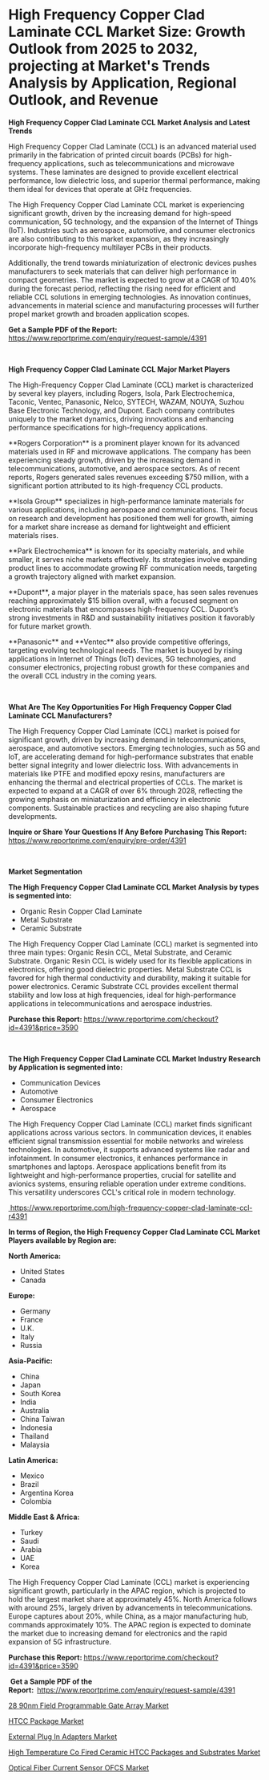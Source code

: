<p><h1>High Frequency Copper Clad Laminate CCL Market Size: Growth Outlook from 2025 to 2032, projecting at Market's Trends Analysis by Application, Regional Outlook, and Revenue</h1></p><p><strong>High Frequency Copper Clad Laminate CCL Market Analysis and Latest Trends</strong></p>
<p><p>High Frequency Copper Clad Laminate (CCL) is an advanced material used primarily in the fabrication of printed circuit boards (PCBs) for high-frequency applications, such as telecommunications and microwave systems. These laminates are designed to provide excellent electrical performance, low dielectric loss, and superior thermal performance, making them ideal for devices that operate at GHz frequencies.</p><p>The High Frequency Copper Clad Laminate CCL market is experiencing significant growth, driven by the increasing demand for high-speed communication, 5G technology, and the expansion of the Internet of Things (IoT). Industries such as aerospace, automotive, and consumer electronics are also contributing to this market expansion, as they increasingly incorporate high-frequency multilayer PCBs in their products. </p><p>Additionally, the trend towards miniaturization of electronic devices pushes manufacturers to seek materials that can deliver high performance in compact geometries. The market is expected to grow at a CAGR of 10.40% during the forecast period, reflecting the rising need for efficient and reliable CCL solutions in emerging technologies. As innovation continues, advancements in material science and manufacturing processes will further propel market growth and broaden application scopes.</p></p>
<p><strong>Get a Sample PDF of the Report:&nbsp;</strong> <a href="https://www.reportprime.com/enquiry/request-sample/4391?utm_campaign=1102&utm_medium=2&utm_source=Github&utm_content=ia&utm_term=19032025&utm_id=high-frequency-copper-clad-laminate-ccl">https://www.reportprime.com/enquiry/request-sample/4391</a></p>
<p>&nbsp;</p>
<p><strong>High Frequency Copper Clad Laminate CCL Major Market Players</strong></p>
<p><p>The High-Frequency Copper Clad Laminate (CCL) market is characterized by several key players, including Rogers, Isola, Park Electrochemica, Taconic, Ventec, Panasonic, Nelco, SYTECH, WAZAM, NOUYA, Suzhou Base Electronic Technology, and Dupont. Each company contributes uniquely to the market dynamics, driving innovations and enhancing performance specifications for high-frequency applications.</p><p>**Rogers Corporation** is a prominent player known for its advanced materials used in RF and microwave applications. The company has been experiencing steady growth, driven by the increasing demand in telecommunications, automotive, and aerospace sectors. As of recent reports, Rogers generated sales revenues exceeding $750 million, with a significant portion attributed to its high-frequency CCL products.</p><p>**Isola Group** specializes in high-performance laminate materials for various applications, including aerospace and communications. Their focus on research and development has positioned them well for growth, aiming for a market share increase as demand for lightweight and efficient materials rises. </p><p>**Park Electrochemica** is known for its specialty materials, and while smaller, it serves niche markets effectively. Its strategies involve expanding product lines to accommodate growing RF communication needs, targeting a growth trajectory aligned with market expansion.</p><p>**Dupont**, a major player in the materials space, has seen sales revenues reaching approximately $15 billion overall, with a focused segment on electronic materials that encompasses high-frequency CCL. Dupont’s strong investments in R&D and sustainability initiatives position it favorably for future market growth.</p><p>**Panasonic** and **Ventec** also provide competitive offerings, targeting evolving technological needs. The market is buoyed by rising applications in Internet of Things (IoT) devices, 5G technologies, and consumer electronics, projecting robust growth for these companies and the overall CCL industry in the coming years.</p></p>
<p>&nbsp;</p>
<p><strong>What Are The Key Opportunities For High Frequency Copper Clad Laminate CCL Manufacturers?</strong></p>
<p><p>The High Frequency Copper Clad Laminate (CCL) market is poised for significant growth, driven by increasing demand in telecommunications, aerospace, and automotive sectors. Emerging technologies, such as 5G and IoT, are accelerating demand for high-performance substrates that enable better signal integrity and lower dielectric loss. With advancements in materials like PTFE and modified epoxy resins, manufacturers are enhancing the thermal and electrical properties of CCLs. The market is expected to expand at a CAGR of over 6% through 2028, reflecting the growing emphasis on miniaturization and efficiency in electronic components. Sustainable practices and recycling are also shaping future developments.</p></p>
<p><strong>Inquire or Share Your Questions If Any Before Purchasing This Report:</strong> <a href="https://www.reportprime.com/enquiry/pre-order/4391?utm_campaign=1102&utm_medium=2&utm_source=Github&utm_content=ia&utm_term=19032025&utm_id=high-frequency-copper-clad-laminate-ccl">https://www.reportprime.com/enquiry/pre-order/4391</a></p>
<p>&nbsp;</p>
<p><strong>Market Segmentation</strong></p>
<p><strong>The High Frequency Copper Clad Laminate CCL Market Analysis by types is segmented into:</strong></p>
<p><ul><li>Organic Resin Copper Clad Laminate</li><li>Metal Substrate</li><li>Ceramic Substrate</li></ul></p>
<p><p>The High Frequency Copper Clad Laminate (CCL) market is segmented into three main types: Organic Resin CCL, Metal Substrate, and Ceramic Substrate. Organic Resin CCL is widely used for its flexible applications in electronics, offering good dielectric properties. Metal Substrate CCL is favored for high thermal conductivity and durability, making it suitable for power electronics. Ceramic Substrate CCL provides excellent thermal stability and low loss at high frequencies, ideal for high-performance applications in telecommunications and aerospace industries.</p></p>
<p><strong>Purchase this Report:&nbsp;</strong><a href="https://www.reportprime.com/checkout?id=4391&price=3590&utm_campaign=1102&utm_medium=2&utm_source=Github&utm_content=ia&utm_term=19032025&utm_id=high-frequency-copper-clad-laminate-ccl">https://www.reportprime.com/checkout?id=4391&price=3590</a></p>
<p>&nbsp;</p>
<p><strong>The High Frequency Copper Clad Laminate CCL Market Industry Research by Application is segmented into:</strong></p>
<p><ul><li>Communication Devices</li><li>Automotive</li><li>Consumer Electronics</li><li>Aerospace</li></ul></p>
<p><p>The High Frequency Copper Clad Laminate (CCL) market finds significant applications across various sectors. In communication devices, it enables efficient signal transmission essential for mobile networks and wireless technologies. In automotive, it supports advanced systems like radar and infotainment. In consumer electronics, it enhances performance in smartphones and laptops. Aerospace applications benefit from its lightweight and high-performance properties, crucial for satellite and avionics systems, ensuring reliable operation under extreme conditions. This versatility underscores CCL's critical role in modern technology.</p></p>
<p><a href="https://www.reportprime.com/high-frequency-copper-clad-laminate-ccl-r4391?utm_campaign=1102&utm_medium=2&utm_source=Github&utm_content=ia&utm_term=19032025&utm_id=high-frequency-copper-clad-laminate-ccl">&nbsp;https://www.reportprime.com/high-frequency-copper-clad-laminate-ccl-r4391</a></p>
<p><strong>In terms of Region, the High Frequency Copper Clad Laminate CCL Market Players available by Region are:</strong></p>
<p>
    <p> <strong> North America: </strong>
        <ul>
            <li>United States</li>
            <li>Canada</li>
        </ul>
        </p> 
    <p> <strong> Europe: </strong>
        <ul>
            <li>Germany</li>
            <li>France</li>
            <li>U.K.</li>
            <li>Italy</li>
            <li>Russia</li>
        </ul>
        </p> 
    <p> <strong> Asia-Pacific: </strong>
        <ul>
            <li>China</li>
            <li>Japan</li>
            <li>South Korea</li>
            <li>India</li>
            <li>Australia</li>
            <li>China Taiwan</li>
            <li>Indonesia</li>
            <li>Thailand</li>
            <li>Malaysia</li>
        </ul>
        </p> 
    <p> <strong> Latin America: </strong>
        <ul>
            <li>Mexico</li>
            <li>Brazil</li>
            <li>Argentina Korea</li>
            <li>Colombia</li>
        </ul>
        </p> 
    <p> <strong> Middle East & Africa: </strong>
        <ul>
            <li>Turkey</li>
            <li>Saudi</li>
            <li>Arabia</li>
            <li>UAE</li>
            <li>Korea</li>
        </ul>
    </p>
    </p>
<p><p>The High Frequency Copper Clad Laminate (CCL) market is experiencing significant growth, particularly in the APAC region, which is projected to hold the largest market share at approximately 45%. North America follows with around 25%, largely driven by advancements in telecommunications. Europe captures about 20%, while China, as a major manufacturing hub, commands approximately 10%. The APAC region is expected to dominate the market due to increasing demand for electronics and the rapid expansion of 5G infrastructure.</p></p>
<p><strong>Purchase this Report: </strong><a href="https://www.reportprime.com/checkout?id=4391&price=3590&utm_campaign=1102&utm_medium=2&utm_source=Github&utm_content=ia&utm_term=19032025&utm_id=high-frequency-copper-clad-laminate-ccl">https://www.reportprime.com/checkout?id=4391&price=3590</a></p>
<p>&nbsp;<strong>Get a Sample PDF of the Report:&nbsp;&nbsp;</strong><a href="https://www.reportprime.com/enquiry/request-sample/4391?utm_campaign=1102&utm_medium=2&utm_source=Github&utm_content=ia&utm_term=19032025&utm_id=high-frequency-copper-clad-laminate-ccl">https://www.reportprime.com/enquiry/request-sample/4391</a></p>
<p><strong></strong></p>
<p><p><a href="https://github.com/zalubakoraka/Market-Research-Report-List-1/blob/main/28-90nm-field-programmable-gate-array-market.md?utm_campaign=1102&utm_medium=2&utm_source=Github&utm_content=ia&utm_term=19032025&utm_id=high-frequency-copper-clad-laminate-ccl">28 90nm Field Programmable Gate Array Market</a></p><p><a href="https://github.com/sacmatidora/Market-Research-Report-List-1/blob/main/htcc-package-market.md?utm_campaign=1102&utm_medium=2&utm_source=Github&utm_content=ia&utm_term=19032025&utm_id=high-frequency-copper-clad-laminate-ccl">HTCC Package Market</a></p><p><a href="https://github.com/cingozascard/Market-Research-Report-List-1/blob/main/external-plug-in-adapters-market.md?utm_campaign=1102&utm_medium=2&utm_source=Github&utm_content=ia&utm_term=19032025&utm_id=high-frequency-copper-clad-laminate-ccl">External Plug In Adapters Market</a></p><p><a href="https://github.com/airitaursela/Market-Research-Report-List-1/blob/main/high-temperature-co-fired-ceramic-htcc-packages-and-substrates-market.md?utm_campaign=1102&utm_medium=2&utm_source=Github&utm_content=ia&utm_term=19032025&utm_id=high-frequency-copper-clad-laminate-ccl">High Temperature Co Fired Ceramic HTCC Packages and Substrates Market</a></p><p><a href="https://github.com/yaldotiedegq/Market-Research-Report-List-1/blob/main/optical-fiber-current-sensor-ofcs-market.md?utm_campaign=1102&utm_medium=2&utm_source=Github&utm_content=ia&utm_term=19032025&utm_id=high-frequency-copper-clad-laminate-ccl">Optical Fiber Current Sensor OFCS Market</a></p></p>